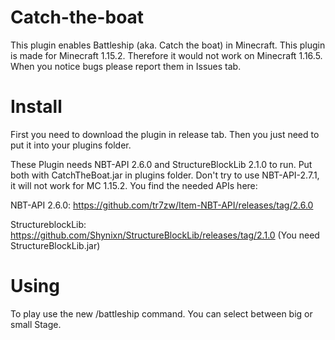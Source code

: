 # Catch-the-boat
This plugin enables Battleship (aka. Catch the boat) in Minecraft. This plugin is made for Minecraft 1.15.2. Therefore it would not work on Minecraft 1.16.5. 
When you notice bugs please report them in Issues tab.

# Install
First you need to download the plugin in release tab. Then you just need to put it into your plugins folder.


These Plugin needs NBT-API 2.6.0 and StructureBlockLib 2.1.0 to run. Put both with CatchTheBoat.jar in plugins folder. 
Don't try to use NBT-API-2.7.1, it will not work for MC 1.15.2.
You find the needed APIs here:

NBT-API 2.6.0: https://github.com/tr7zw/Item-NBT-API/releases/tag/2.6.0

StructureblockLib: https://github.com/Shynixn/StructureBlockLib/releases/tag/2.1.0 (You need StructureBlockLib.jar)

# Using
To play use the new /battleship command. You can select between big or small Stage.

